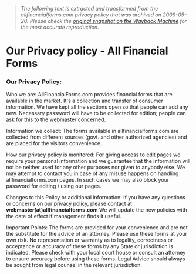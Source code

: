 > *The following text is extracted and transformed from the allfinancialforms.com privacy policy that was archived on 2009-05-20. Please check the [original snapshot on the Wayback Machine](https://web.archive.org/web/20090520082731id_/http%3A//www.allfinancialforms.com/privacy.html) for the most accurate reproduction.*

# Our Privacy policy - All Financial Forms

### Our Privacy Policy:

Who we are: AllFinancialForms.com provides financial forms that are available in the market. It's a collection and transfer of consumer information. We have kept all the sections open so that people can add any new. Necessary password will have to be collected for edition; people can ask for this to the webmaster concerned. 

Information we collect: The forms available in allfinancialforms.com are collected from different sources (govt. and other authorized agencies) and are placed for the visitors convenience. 

How our privacy policy is monitored: For giving access to edit pages we require your personal information and we guarantee that the information will not be neither used for any other purposes nor given to anybody else. We may attempt to contact you in case of any misuse happens on handling allfinancialforms.com pages. In such cases we may also block your password for editing / using our pages. 

Changes to this Policy or additional information: If you have any questions or concerns on our privacy policy, please contact at **webmaster(at)allfinancialforms.com** We will update the new policies with the date of effect if management finds it useful. 

Important Points: The forms are provided for your convenience and are not the substitute for the advice of an attorney. Please use these forms at your own risk. No representation or warranty as to legality, correctness or acceptance or accuracy of these forms by any State or jurisdiction is indicated. Please check with your local court house or consult an attorney to ensure accuracy before using these forms. Legal Advice should always be sought from legal counsel in the relevant jurisdiction. 
